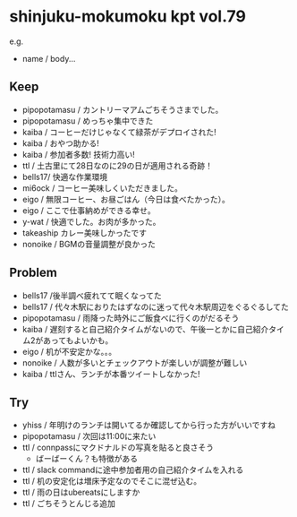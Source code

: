 # shinjuku-mokumoku kpt vol.79

e.g. 
- name / body...

## Keep

- pipopotamasu / カントリーマアムごちそうさまでした。
- pipopotamasu / めっちゃ集中できた
- kaiba / コーヒーだけじゃなくて緑茶がデプロイされた!
- kaiba / おやつ助かる!
- kaiba / 参加者多数! 技術力高い!
- ttl / 土古里にて28日なのに29の日が適用される奇跡！
- bells17/ 快適な作業環境
- mi6ock / コーヒー美味しくいただきました。
- eigo / 無限コーヒー、お昼ごはん（今日は食べたかった）。
- eigo / ここで仕事納めができる幸せ。
- y-wat / 快適でした。お肉が多かった。
- takeaship カレー美味しかったです
- nonoike / BGMの音量調整が良かった

## Problem

- bells17 /後半調べ疲れてて眠くなってた
- bells17 / 代々木駅におりたはずなのに迷って代々木駅周辺をぐるぐるしてた
- pipopotamasu / 雨降った時外にご飯食べに行くのがだるそう
- kaiba / 遅刻すると自己紹介タイムがないので、午後一とかに自己紹介タイム2があってもよいかも。
- eigo / 机が不安定かな。。。
- nonoike / 人数が多いとチェックアウトが楽しいが調整が難しい
- kaiba / ttlさん、ランチが本番ツイートしなかった!

## Try

- yhiss / 年明けのランチは開いてるか確認してから行った方がいいですね
- pipopotamasu / 次回は11:00に来たい
- ttl / connpassにマクドナルドの写真を貼ると良さそう
  - ばーばーくん？も特徴がある
- ttl / slack commandに途中参加者用の自己紹介タイムを入れる
- ttl / 机の安定化は増床予定なのでそこに混ぜ込む。
- ttl / 雨の日はubereatsにしますか
- ttl / ごちそうとんじる追加
